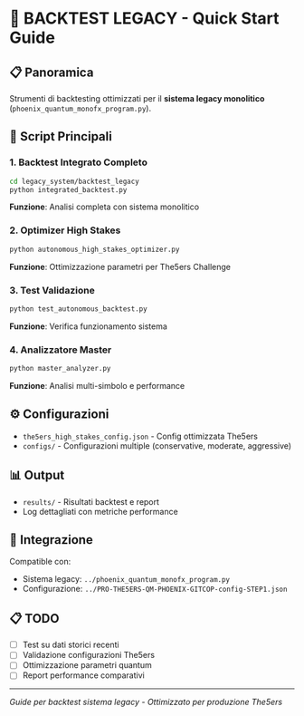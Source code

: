 # 🚀 BACKTEST LEGACY - Quick Start Guide

## 📋 Panoramica
Strumenti di backtesting ottimizzati per il **sistema legacy monolitico** (`phoenix_quantum_monofx_program.py`).

## 🎯 Script Principali

### **1. Backtest Integrato Completo**
```bash
cd legacy_system/backtest_legacy
python integrated_backtest.py
```
**Funzione**: Analisi completa con sistema monolitico

### **2. Optimizer High Stakes**
```bash
python autonomous_high_stakes_optimizer.py
```
**Funzione**: Ottimizzazione parametri per The5ers Challenge

### **3. Test Validazione**
```bash
python test_autonomous_backtest.py
```
**Funzione**: Verifica funzionamento sistema

### **4. Analizzatore Master**
```bash
python master_analyzer.py
```
**Funzione**: Analisi multi-simbolo e performance

## ⚙️ Configurazioni
- `the5ers_high_stakes_config.json` - Config ottimizzata The5ers
- `configs/` - Configurazioni multiple (conservative, moderate, aggressive)

## 📊 Output
- `results/` - Risultati backtest e report
- Log dettagliati con metriche performance

## 🔗 Integrazione
Compatible con:
- Sistema legacy: `../phoenix_quantum_monofx_program.py`
- Configurazione: `../PRO-THE5ERS-QM-PHOENIX-GITCOP-config-STEP1.json`

## 📋 TODO
- [ ] Test su dati storici recenti
- [ ] Validazione configurazioni The5ers
- [ ] Ottimizzazione parametri quantum
- [ ] Report performance comparativi

---
*Guide per backtest sistema legacy - Ottimizzato per produzione The5ers*

